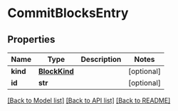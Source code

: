 # CommitBlocksEntry

## Properties
Name | Type | Description | Notes
------------ | ------------- | ------------- | -------------
**kind** | [**BlockKind**](BlockKind.md) |  | [optional] 
**id** | **str** |  | [optional] 

[[Back to Model list]](../README.md#documentation-for-models) [[Back to API list]](../README.md#documentation-for-api-endpoints) [[Back to README]](../README.md)

